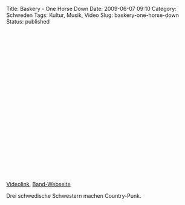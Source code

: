 Title: Baskery - One Horse Down
Date: 2009-06-07 09:10
Category: Schweden
Tags: Kultur, Musik, Video
Slug: baskery-one-horse-down
Status: published

<p>
<object width="480" height="385">
<param name="movie" value="http://www.youtube.com/v/6kyzOG7m3Qs&amp;hl=en&amp;fs=1&amp;"></param><param name="allowFullScreen" value="true"></param><param name="allowscriptaccess" value="always"></param>

<embed src="http://www.youtube.com/v/6kyzOG7m3Qs&amp;hl=en&amp;fs=1&amp;" type="application/x-shockwave-flash" allowscriptaccess="always" allowfullscreen="true" width="480" height="385">
</embed>
</object>
  
[Videolink](http://www.youtube.com/watch?v=6kyzOG7m3Qs),
[Band-Webseite](http://www.baskery.com)

</p>
Drei schwedische Schwestern machen Country-Punk.

